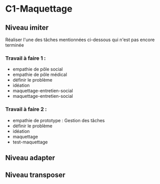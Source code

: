 # C1-Maquettage 

## Niveau imiter 

Réaliser l'une des tâches mentionnées ci-dessous qui n'est pas encore terminée

### Travail à faire 1 : 

- empathie de pôle social
- empathie de pôle médical
- définir le problème
- idéation
- maquettage-entretien-social
- maquettage-entretien-social

### Travail à faire 2 : 

- empathie de prototype : Gestion des tâches
- définir le problème
- idéation
- maquettage
- test-maquettage

## Niveau adapter


## Niveau transposer